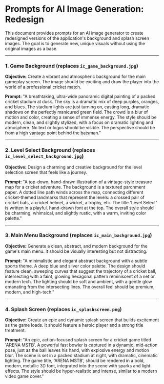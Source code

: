 # Prompts for AI Image Generation: Redesign

This document provides prompts for an AI image generator to create redesigned versions of the application's background and splash screen images. The goal is to generate new, unique visuals without using the original images as a base.

---

### 1. Game Background (replaces `ic_game_background.jpg`)

**Objective:** Create a vibrant and atmospheric background for the main gameplay screen. The image should be exciting and draw the player into the world of a professional cricket match.

**Prompt:**
"A breathtaking, ultra-wide panoramic digital painting of a packed cricket stadium at dusk. The sky is a dramatic mix of deep purples, oranges, and blues. The stadium lights are just turning on, casting long, dramatic shadows on the perfectly manicured green field. The crowd is a blur of motion and color, creating a sense of immense energy. The style should be modern, clean, and slightly stylized, with a focus on dramatic lighting and atmosphere. No text or logos should be visible. The perspective should be from a high vantage point behind the batsman."

---

### 2. Level Select Background (replaces `ic_level_select_background.jpg`)

**Objective:** Design a charming and creative background for the level selection screen that feels like a journey.

**Prompt:**
"A top-down, hand-drawn illustration of a vintage-style treasure map for a cricket adventure. The background is a textured parchment paper. A dotted line path winds across the map, connecting different cricket-themed landmarks that represent the levels: a crossed pair of cricket bats, a cricket helmet, a wicket, a trophy, etc. The title 'Level Select' is written in a playful, hand-drawn font at the top. The overall style should be charming, whimsical, and slightly rustic, with a warm, inviting color palette."

---

### 3. Main Menu Background (replaces `ic_main_background.jpg`)

**Objective:** Generate a clean, abstract, and modern background for the game's main menu. It should be visually interesting but not distracting.

**Prompt:**
"A minimalistic and elegant abstract background with a subtle sports theme. A deep blue and silver color palette. The design should feature clean, sweeping curves that suggest the trajectory of a cricket ball, intersecting with a faint, glowing hexagonal pattern reminiscent of a net or modern tech. The lighting should be soft and ambient, with a gentle glow emanating from the intersecting lines. The overall feel should be premium, modern, and high-tech."

---

### 4. Splash Screen (replaces `ic_splashscreen.png`)

**Objective:** Create an epic and dynamic splash screen that builds excitement as the game loads. It should feature a heroic player and a strong title treatment.

**Prompt:**
"An epic, action-focused splash screen for a cricket game titled 'ARENA MSTB'. A powerful fast bowler is captured in a dynamic, mid-action pose, just as the ball leaves his hand, with explosive energy and motion blur. The scene is set in a packed stadium at night, with dramatic, cinematic lighting. The game title, 'ARENA MSTB', should be rendered in a bold, modern, metallic 3D font, integrated into the scene with sparks and light effects. The style should be hyper-realistic and intense, similar to a modern video game cover."

